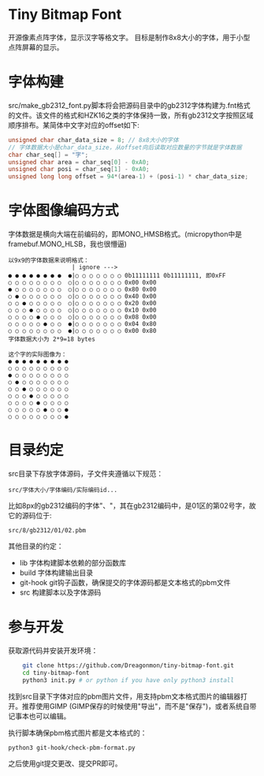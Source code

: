 # Tiny Bitmap Font
开源像素点阵字体，显示汉字等格文字。
目标是制作8x8大小的字体，用于小型点阵屏幕的显示。

# 字体构建
src/make_gb2312_font.py脚本将会把源码目录中的gb2312字体构建为.fnt格式的文件。该文件的格式和HZK16之类的字体保持一致，所有gb2312文字按照区域顺序排布。某简体中文字对应的offset如下:

```c
unsigned char char_data_size = 8; // 8x8大小的字体
// 字体数据大小是char_data_size，从offset向后读取对应数量的字节就是字体数据
char char_seq[] = "字";
unsigned char area = char_seq[0] - 0xA0;
unsigned char posi = char_seq[1] - 0xA0;
unsigned long long offset = 94*(area-1) + (posi-1) * char_data_size;
```

# 字体图像编码方式
字体数据是横向大端在前编码的，即MONO_HMSB格式。(micropython中是framebuf.MONO_HLSB，我也很懵逼)

```
以9x9的字体数据来说明格式：
                  | ignore ---> 
● ● ● ● ● ● ● ●  ●|○ ○ ○ ○ ○ ○ ○ 0b11111111 0b11111111, 即0xFF
○ ○ ○ ○ ○ ○ ○ ○  ○|○ ○ ○ ○ ○ ○ ○ 0x00 0x00
● ○ ○ ○ ○ ○ ○ ○  ○|○ ○ ○ ○ ○ ○ ○ 0x80 0x00
○ ● ○ ○ ○ ○ ○ ○  ○|○ ○ ○ ○ ○ ○ ○ 0x40 0x00
○ ○ ● ○ ○ ○ ○ ○  ○|○ ○ ○ ○ ○ ○ ○ 0x20 0x00
○ ○ ○ ● ○ ○ ○ ○  ○|○ ○ ○ ○ ○ ○ ○ 0x10 0x00
○ ○ ○ ○ ● ○ ○ ○  ○|○ ○ ○ ○ ○ ○ ○ 0x08 0x00
○ ○ ○ ○ ○ ● ○ ○  ●|○ ○ ○ ○ ○ ○ ○ 0x04 0x80
○ ○ ○ ○ ○ ○ ○ ○  ●|○ ○ ○ ○ ○ ○ ○ 0x00 0x80
字体数据大小为 2*9=18 bytes
```

```
这个字的实际图像为：
● ● ● ● ● ● ● ● ●
○ ○ ○ ○ ○ ○ ○ ○ ○
● ○ ○ ○ ○ ○ ○ ○ ○
○ ● ○ ○ ○ ○ ○ ○ ○
○ ○ ● ○ ○ ○ ○ ○ ○
○ ○ ○ ● ○ ○ ○ ○ ○
○ ○ ○ ○ ● ○ ○ ○ ○
○ ○ ○ ○ ○ ● ○ ○ ●
○ ○ ○ ○ ○ ○ ○ ○ ●
```

# 目录约定
src目录下存放字体源码，子文件夹遵循以下规范：

```src/字体大小/字体编码/实际编码id...```

比如8px的gb2312编码的字体"、"，其在gb2312编码中，是01区的第02号字，故它的源码位于:

```src/8/gb2312/01/02.pbm```

其他目录的约定：
- lib 字体构建脚本依赖的部分函数库
- build 字体构建输出目录
- git-hook git钩子函数，确保提交的字体源码都是文本格式的pbm文件
- src 构建脚本以及字体源码

# 参与开发
获取源代码并安装开发环境：


```bash
    git clone https://github.com/Dreagonmon/tiny-bitmap-font.git
    cd tiny-bitmap-font
    python3 init.py # or python if you have only python3 install
```

找到src目录下字体对应的pbm图片文件，用支持pbm文本格式图片的编辑器打开。推荐使用GIMP (GIMP保存的时候使用"导出"，而不是"保存")，或者系统自带记事本也可以编辑。

执行脚本确保pbm格式图片都是文本格式的：

```bash
python3 git-hook/check-pbm-format.py
```

之后使用git提交更改、提交PR即可。
